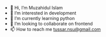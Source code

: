 - 👋 Hi, I’m Muzahidul Islam
- 👀 I’m interested in development
- 🌱 I’m currently learning python
- 💞️ I’m looking to collaborate on frontend 
- 📫 How to reach me tussar.nsu@gmail.com

<!---
tussar01/tussar01 is a ✨ special ✨ repository because its `README.md` (this file) appears on your GitHub profile.
You can click the Preview link to take a look at your changes.
--->
